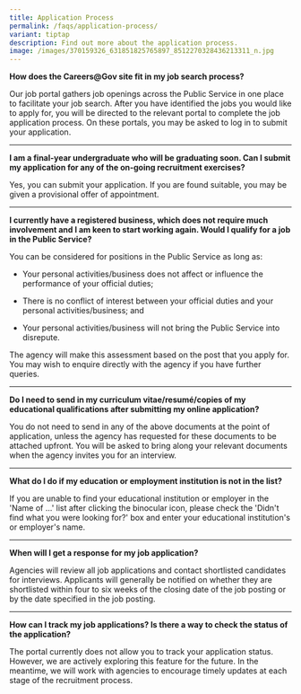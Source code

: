 ```yaml
---
title: Application Process
permalink: /faqs/application-process/
variant: tiptap
description: Find out more about the application process.
image: /images/370159326_631851825765897_8512270328436213311_n.jpg
---
```

<p><strong>How does the Careers@Gov site fit in my job search process?</strong>
</p>
<p>Our job portal gathers job openings across the Public Service in one place
to facilitate your job search. After you have identified the jobs you would
like to apply for, you will be directed to the relevant portal to complete
the job application process. On these portals, you may be asked to log
in to submit your application.</p>
<hr>
<p><strong>I am a final-year undergraduate who will be graduating soon. Can I submit my application for any of the on-going recruitment exercises?</strong>
</p>
<p>Yes, you can submit your application. If you are found suitable, you may
be given a provisional offer of appointment.</p>
<hr>
<p><strong>I currently have a registered business, which does not require much involvement and I am keen to start working again. Would I qualify for a job in the Public Service?</strong>
</p>
<p>You can be considered for positions in the Public Service as long as:</p>
<ul>
<li>
<p>Your personal activities/business does not affect or influence the performance
of your official duties;</p>
</li>
<li>
<p>There is no conflict of interest between your official duties and your
personal activities/business; and</p>
</li>
<li>
<p>Your personal activities/business will not bring the Public Service into
disrepute.</p>
</li>
</ul>
<p>The agency will make this assessment based on the post that you apply
for. You may wish to enquire directly with the agency if you have further
queries.</p>
<hr>
<p><strong>Do I need to send in my curriculum vitae/resumé/copies of my educational qualifications after submitting my online application?</strong>
</p>
<p>You do not need to send in any of the above documents at the point of
application, unless the agency has requested for these documents to be
attached upfront. You will be asked to bring along your relevant documents
when the agency invites you for an interview.</p>
<hr>
<p><strong>What do I do if my education or employment institution is not in the list?</strong>
</p>
<p>If you are unable to find your educational institution or employer in
the 'Name of ...' list after clicking the binocular icon, please check
the 'Didn't find what you were looking for?' box and enter your educational
institution's or employer's name.</p>
<hr>
<p><strong>When will I get a response for my job application?</strong>
</p>
<p>Agencies will review all job applications and contact shortlisted candidates
for interviews. Applicants will generally be notified on whether they are
shortlisted within four to six weeks of the closing date of the job posting
or by the date specified in the job posting.</p>
<hr>
<p><strong>How can I track my job applications? Is there a way to check the status of the application?</strong>
</p>
<p>The portal currently does not allow you to track your application status.
However, we are actively exploring this feature for the future. In the
meantime, we will work with agencies to encourage timely updates at each
stage of the recruitment process.</p>
<p></p>